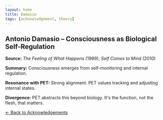 ```yaml
---
layout: home
title: Damasio
tags: [acknowledgement, theory]
---
```


## Antonio Damasio – Consciousness as Biological Self-Regulation

**Source:** *The Feeling of What Happens* (1999); *Self Comes to Mind* (2010)

**Summary:** Consciousness emerges from self-monitoring and internal regulation.

**Resonance with PET:** Strong alignment. PET values tracking and adjusting internal states.

**Divergence:** PET abstracts this beyond biology. It's the function, not the flesh, that matters.

[← Back to Acknowledgements](/ideas/acknowledgements/)
